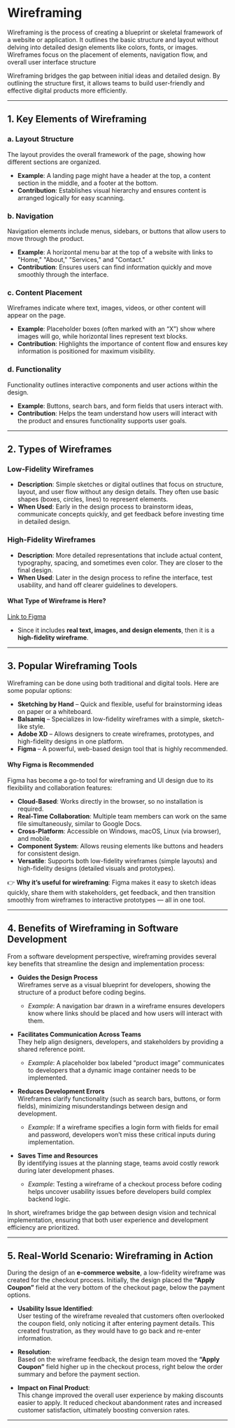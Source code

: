 # Wireframing
 
Wireframing is the process of creating a blueprint or skeletal framework of a website or application. It outlines the basic structure and layout without delving into detailed design elements like colors, fonts, or images. Wireframes focus on the placement of elements, navigation flow, and overall user interface structure  

Wireframing bridges the gap between initial ideas and detailed design. By outlining the structure first, it allows teams to build user-friendly and effective digital products more efficiently.  

---

## 1. Key Elements of Wireframing

### a. Layout Structure 

The layout provides the overall framework of the page, showing how different sections are organized.  
- **Example**: A landing page might have a header at the top, a content section in the middle, and a footer at the bottom.  
- **Contribution**: Establishes visual hierarchy and ensures content is arranged logically for easy scanning.  

### b. Navigation  
Navigation elements include menus, sidebars, or buttons that allow users to move through the product.  
- **Example**: A horizontal menu bar at the top of a website with links to "Home," "About," "Services," and "Contact."  
- **Contribution**: Ensures users can find information quickly and move smoothly through the interface.  

### c. Content Placement  
Wireframes indicate where text, images, videos, or other content will appear on the page.  
- **Example**: Placeholder boxes (often marked with an “X”) show where images will go, while horizontal lines represent text blocks.  
- **Contribution**: Highlights the importance of content flow and ensures key information is positioned for maximum visibility.  

### d. Functionality  
Functionality outlines interactive components and user actions within the design.  
- **Example**: Buttons, search bars, and form fields that users interact with.  
- **Contribution**: Helps the team understand how users will interact with the product and ensures functionality supports user goals.  

---

## 2. Types of Wireframes  

### Low-Fidelity Wireframes  
- **Description**: Simple sketches or digital outlines that focus on structure, layout, and user flow without any design details. They often use basic shapes (boxes, circles, lines) to represent elements.  
- **When Used**: Early in the design process to brainstorm ideas, communicate concepts quickly, and get feedback before investing time in detailed design.  

### High-Fidelity Wireframes  
- **Description**: More detailed representations that include actual content, typography, spacing, and sometimes even color. They are closer to the final design.  
- **When Used**: Later in the design process to refine the interface, test usability, and hand off clearer guidelines to developers.  

#### What Type of Wireframe is Here?  

[Link to Figma](https://www.figma.com/design/E2BRqdPcKkrnX6hLGPto8Z/Project-Airbnb?node-id=1-2&p=f&t=oRhVDMVnI9XRzTCc-0)

- Since it includes **real text, images, and design elements**, then it is a **high-fidelity wireframe**. 

---

## 3. Popular Wireframing Tools  

Wireframing can be done using both traditional and digital tools. Here are some popular options:  

- **Sketching by Hand** – Quick and flexible, useful for brainstorming ideas on paper or a whiteboard.  
- **Balsamiq** – Specializes in low-fidelity wireframes with a simple, sketch-like style.  
- **Adobe XD** – Allows designers to create wireframes, prototypes, and high-fidelity designs in one platform.  
- **Figma** – A powerful, web-based design tool that is highly recommended.  

#### Why Figma is Recommended  
Figma has become a go-to tool for wireframing and UI design due to its flexibility and collaboration features:  

- **Cloud-Based**: Works directly in the browser, so no installation is required.  
- **Real-Time Collaboration**: Multiple team members can work on the same file simultaneously, similar to Google Docs.  
- **Cross-Platform**: Accessible on Windows, macOS, Linux (via browser), and mobile.  
- **Component System**: Allows reusing elements like buttons and headers for consistent design.  
- **Versatile**: Supports both low-fidelity wireframes (simple layouts) and high-fidelity designs (detailed visuals and prototypes).  

👉 **Why it’s useful for wireframing**: Figma makes it easy to sketch ideas quickly, share them with stakeholders, get feedback, and then transition smoothly from wireframes to interactive prototypes — all in one tool.  

---

## 4. Benefits of Wireframing in Software Development  

From a software development perspective, wireframing provides several key benefits that streamline the design and implementation process:  

- **Guides the Design Process**  
  Wireframes serve as a visual blueprint for developers, showing the structure of a product before coding begins.  
  - *Example*: A navigation bar drawn in a wireframe ensures developers know where links should be placed and how users will interact with them.  

- **Facilitates Communication Across Teams**  
  They help align designers, developers, and stakeholders by providing a shared reference point.  
  - *Example*: A placeholder box labeled “product image” communicates to developers that a dynamic image container needs to be implemented.  

- **Reduces Development Errors**  
  Wireframes clarify functionality (such as search bars, buttons, or form fields), minimizing misunderstandings between design and development.  
  - *Example*: If a wireframe specifies a login form with fields for email and password, developers won’t miss these critical inputs during implementation.  

- **Saves Time and Resources**  
  By identifying issues at the planning stage, teams avoid costly rework during later development phases.  
  - *Example*: Testing a wireframe of a checkout process before coding helps uncover usability issues before developers build complex backend logic.  

In short, wireframes bridge the gap between design vision and technical implementation, ensuring that both user experience and development efficiency are prioritized.  

---

## 5. Real-World Scenario: Wireframing in Action  

During the design of an **e-commerce website**, a low-fidelity wireframe was created for the checkout process. Initially, the design placed the **“Apply Coupon”** field at the very bottom of the checkout page, below the payment options.  

- **Usability Issue Identified**:  
  User testing of the wireframe revealed that customers often overlooked the coupon field, only noticing it after entering payment details. This created frustration, as they would have to go back and re-enter information.  

- **Resolution**:  
  Based on the wireframe feedback, the design team moved the **“Apply Coupon”** field higher up in the checkout process, right below the order summary and before the payment section.  

- **Impact on Final Product**:  
  This change improved the overall user experience by making discounts easier to apply. It reduced checkout abandonment rates and increased customer satisfaction, ultimately boosting conversion rates.  

---